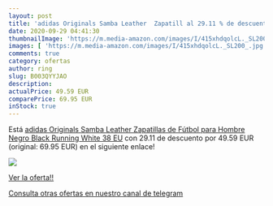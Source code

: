 ```yaml
---
layout: post
title: 'adidas Originals Samba Leather  Zapatill al 29.11 % de descuento'
date: 2020-09-29 04:41:30
thumbnailImage: 'https://m.media-amazon.com/images/I/415xhdqolcL._SL200_.jpg'
images: [ 'https://m.media-amazon.com/images/I/415xhdqolcL._SL200_.jpg' ]
comments: true
category: ofertas
author: ring
slug: B003QYYJAO
description:
actualPrice: 49.59 EUR
comparePrice: 69.95 EUR
inStock: true
---
```


Está [adidas Originals Samba Leather  Zapatillas de Fútbol para Hombre  Negro Black Running White  38 EU](https://www.amazon.com/dp/B003QYYJAO/?tag=redken08-20) con 29.11 de descuento por 49.59 EUR (original: 69.95 EUR) en el siguiente enlace!

[![](https://m.media-amazon.com/images/I/415xhdqolcL._SL200_.jpg)](https://www.amazon.com/dp/B003QYYJAO/?tag=redken08-20)

[Ver la oferta!!](https://www.amazon.com/dp/B003QYYJAO/?tag=redken08-20)

[Consulta otras ofertas en nuestro canal de telegram](https://t.me/s/ofertas25)
